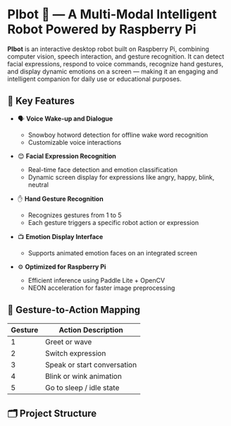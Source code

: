 # PIbot 🤖 — A Multi-Modal Intelligent Robot Powered by Raspberry Pi

**PIbot** is an interactive desktop robot built on Raspberry Pi, combining computer vision, speech interaction, and gesture recognition. It can detect facial expressions, respond to voice commands, recognize hand gestures, and display dynamic emotions on a screen — making it an engaging and intelligent companion for daily use or educational purposes.

## 🌟 Key Features

- 🗣️ **Voice Wake-up and Dialogue**
  - Snowboy hotword detection for offline wake word recognition
  - Customizable voice interactions

- 😊 **Facial Expression Recognition**
  - Real-time face detection and emotion classification
  - Dynamic screen display for expressions like angry, happy, blink, neutral

- ✋ **Hand Gesture Recognition**
  - Recognizes gestures from 1 to 5
  - Each gesture triggers a specific robot action or expression

- 📺 **Emotion Display Interface**
  - Supports animated emotion faces on an integrated screen

- ⚙️ **Optimized for Raspberry Pi**
  - Efficient inference using Paddle Lite + OpenCV
  - NEON acceleration for faster image preprocessing

## 🧠 Gesture-to-Action Mapping

| Gesture | Action Description           |
|---------|------------------------------|
| 1       | Greet or wave                |
| 2       | Switch expression            |
| 3       | Speak or start conversation  |
| 4       | Blink or wink animation      |
| 5       | Go to sleep / idle state     |

## 🗂️ Project Structure

